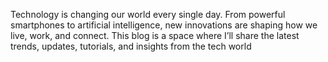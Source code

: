 Technology is changing our world every single day. From powerful smartphones to artificial intelligence, new innovations are shaping how we live, work, and connect. This blog is a space where I’ll share the latest trends, updates, tutorials, and insights from the tech world
